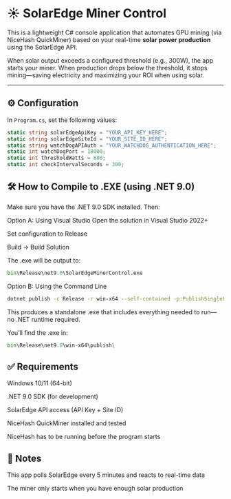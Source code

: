 # ☀️ SolarEdge Miner Control

This is a lightweight C# console application that automates GPU mining (via NiceHash QuickMiner) based on your real-time **solar power production** using the SolarEdge API.

When solar output exceeds a configured threshold (e.g., 300W), the app starts your miner. When production drops below the threshold, it stops mining—saving electricity and maximizing your ROI when using solar.

---

## ⚙️ Configuration

In `Program.cs`, set the following values:

```csharp
static string solarEdgeApiKey = "YOUR_API_KEY_HERE";                            // Your SolarEdge API key
static string solarEdgeSiteId = "YOUR_SITE_ID_HERE";                            // Your SolarEdge site ID
static string watchDogAPIAuth = "YOUR_WATCHDOG_AUTHENTICATION_HERE";            // Your WatchDog API authentication token (found in the config file)
static int watchDogPort = 18000;                                                // Standard WatchDog port is 18000 change if different
static int thresholdWatts = 600;                                                // Threshold in watts to start/stop the miner
static int checkIntervalSeconds = 300;                                          // Check every 5 minutes
``` 
## 🛠 How to Compile to .EXE (using .NET 9.0)
Make sure you have the .NET 9.0 SDK installed. Then:

Option A: Using Visual Studio
Open the solution in Visual Studio 2022+

Set configuration to Release

Build → Build Solution

The .exe will be output to:


``` python
bin\Release\net9.0\SolarEdgeMinerControl.exe
```
Option B: Using the Command Line
```bash
dotnet publish -c Release -r win-x64 --self-contained -p:PublishSingleFile=true -p:IncludeNativeLibrariesForSelfExtract=true
```
This produces a standalone .exe that includes everything needed to run—no .NET runtime required.

You’ll find the .exe in:

```python
bin\Release\net9.0\win-x64\publish\
```

## ✅ Requirements
Windows 10/11 (64-bit)

.NET 9.0 SDK (for development)

SolarEdge API access (API Key + Site ID)

NiceHash QuickMiner installed and tested

NiceHash has to be running before the program starts

## 🧠 Notes
This app polls SolarEdge every 5 minutes and reacts to real-time data

The miner only starts when you have enough solar production 





